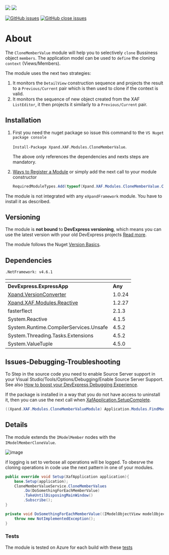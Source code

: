 ![](https://img.shields.io/nuget/v/Xpand.XAF.Modules.CloneMemberValue.svg?&style=flat) ![](https://img.shields.io/nuget/dt/Xpand.XAF.Modules.CloneMemberValue.svg?&style=flat)

[![GitHub issues](https://img.shields.io/github/issues/eXpandFramework/expand/CloneMemberValue.svg)](https://github.com/eXpandFramework/eXpand/issues?utf8=%E2%9C%93&q=is%3Aissue+is%3Aopen+sort%3Aupdated-desc+label%3AStandalone_xaf_modules+CloneMemberValue) [![GitHub close issues](https://img.shields.io/github/issues-closed/eXpandFramework/eXpand/CloneMemberValue.svg)](https://github.com/eXpandFramework/eXpand/issues?utf8=%E2%9C%93&q=is%3Aissue+is%3Aclosed+sort%3Aupdated-desc+label%3AStandalone_XAF_Modules+CloneMemberValue)
# About 

The `CloneMemberValue` module will help you to selectively `clone` Bussiness object `members`. The application model can be used to `define` the cloning `context` (Views/Members). 

The module uses the next two strategies:
1. It monitors the `DetailView` construction sequence and projects the result to a `Previous/Current` pair which is then used to clone if the context is valid.
2. It monitors the sequence of new object created from the XAF `ListEditor`, it then projects it similarly to a `Previous/Current` pair.
## Installation 
1. First you need the nuget package so issue this command to the `VS Nuget package console` 

   `Install-Package Xpand.XAF.Modules.CloneMemberValue`.

    The above only references the dependencies and nexts steps are mandatory.

2. [Ways to Register a Module](https://documentation.devexpress.com/eXpressAppFramework/118047/Concepts/Application-Solution-Components/Ways-to-Register-a-Module)
or simply add the next call to your module constructor
    ```cs
    RequiredModuleTypes.Add(typeof(Xpand.XAF.Modules.CloneMemberValue.CloneMemberValueModule));
    ```

The module is not integrated with any `eXpandFramework` module. You have to install it as described.

## Versioning
The module is **not bound** to **DevExpress versioning**, which means you can use the latest version with your old DevExpress projects [Read more](https://github.com/eXpandFramework/XAF/tree/master/tools/Xpand.VersionConverter).

The module follows the Nuget [Version Basics](https://docs.microsoft.com/en-us/nuget/reference/package-versioning#version-basics).
## Dependencies
`.NetFramework: v4.6.1`

|<!-- -->|<!-- -->
|----|----
|**DevExpress.ExpressApp**|**Any**
|[Xpand.VersionConverter](https://github.com/eXpandFramework/DevExpress.XAF/tree/master/tools/Xpand.VersionConverter)|1.0.24
 |[Xpand.XAF.Modules.Reactive](https://github.com/eXpandFramework/DevExpress.XAF/tree/master/src/Modules/Xpand.XAF.Modules.Reactive)|1.2.27
 |fasterflect|2.1.3
 |System.Reactive|4.1.5
 |System.Runtime.CompilerServices.Unsafe|4.5.2
 |System.Threading.Tasks.Extensions|4.5.2
 |System.ValueTuple|4.5.0

## Issues-Debugging-Troubleshooting

To Step in the source code you need to enable Source Server support in your Visual Studio/Tools/Options/Debugging/Enable Source Server Support. See also [How to boost your DevExpress Debugging Experience](https://github.com/eXpandFramework/DevExpress.XAF/wiki/How-to-boost-your-DevExpress-Debugging-Experience#1-index-the-symbols-to-your-custom-devexpresss-installation-location).

If the package is installed in a way that you do not have access to uninstall it, then you can use the next call when [XafApplication.SetupComplete](https://docs.devexpress.com/eXpressAppFramework/DevExpress.ExpressApp.XafApplication.SetupComplete).
```ps1
((Xpand.XAF.Modules.CloneMemberValueModule) Application.Modules.FindModule(typeof(Xpand.XAF.Modules.CloneMemberValueModule))).Unload();
```
## Details
The module extends the `IModelMember` nodes with the `IModelMemberCloneValue`. 

![image](https://user-images.githubusercontent.com/159464/54979695-7bb5ec00-4fac-11e9-8373-b128982b8bc2.png)


if logging is set to verbose all operations will be logged. 
To obesrve the cloning operations in code use the next pattern in one of your modules.

```cs
public override void Setup(XafApplication application){
	base.Setup(application);
	CloneMemberValueService.CloneMemberValues
		.Do(DoSomethingForEachMemberValue)
		.TakeUntilDisposingMainWindow()
		.Subscribe();
}

private void DoSomethingForEachMemberValue((IModelObjectView modelObjectView, IMemberInfo MemberInfo, IObjectSpaceLink previousObject, IObjectSpaceLink currentObject) valueTuple){
	throw new NotImplementedException();
}
```


### Tests
The module is tested on Azure for each build with these [tests](https://github.com/eXpandFramework/Packages/tree/master/src/Tests/Modules/CloneMemberValue)
